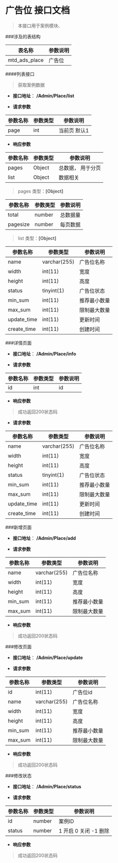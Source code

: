 # 广告位 接口文档

> 本接口用于案例模块、

###涉及的表结构

|  表名称  |  参数说明 |
| --------- |  ------- |
| mtd_ads_place| 广告位|


####列表接口

> 获取案例数据

+ __接口地址__： __/Admin/Place/list__

+ __请求参数__

|  参数名称  | 参数类型 | 参数说明 |
| --------- | -------- | ------- |
| page | int | 当前页 默认1 |


+ __响应参数__

|  参数名称  | 参数类型 | 参数说明 |
| --------- | -------- | ------- |
| pages | Object | 总数据， 用于分页 |
| list | Object | 数据相关 |

>  pages 类型：__[Object]__

|  参数名称  | 参数类型 | 参数说明 |
| --------- | -------- | ------- |
| total | number | 总数据量  |
| pagesize | number |  每页数据 |

>  list 类型：__[Object]__

|  参数名称  | 参数类型 | 参数说明 |
| --------- | -------- | ------- |
| name | varchar(255) | 广告位名称 |
| width | int(11) | 宽度 |
| height | int(11) | 高度 |
| status | tinyint(1) | 广告位状态 |
| min_sum | int(11) | 推荐最小数量 |
| max_sum | int(11) | 限制最大数量 |
| update_time | int(11) | 更新时间 |
| create_time | int(11) | 创建时间 |



###详情页面

+ __接口地址__： __/Admin/Place/info__

+ __请求参数__

|  参数名称  | 参数类型 | 参数说明 |
| --------- | -------- | ------- |
| id | int | id |


+ __响应参数__

> 成功返回200状态码

+ __请求参数__

|  参数名称  | 参数类型 | 参数说明 |
| --------- | -------- | ------- |
| name | varchar(255) | 广告位名称 |
| width | int(11) | 宽度 |
| height | int(11) | 高度 |
| status | tinyint(1) | 广告位状态 |
| min_sum | int(11) | 推荐最小数量 |
| max_sum | int(11) | 限制最大数量 |
| update_time | int(11) | 更新时间 |
| create_time | int(11) | 创建时间 |



###新增页面

+ __接口地址__： __/Admin/Place/add__

+ __请求参数__

|  参数名称  | 参数类型 | 参数说明 |
| --------- | -------- | ------- |
| name | varchar(255) | 广告位名称 |
| width | int(11) | 宽度 |
| height | int(11) | 高度 |
| min_sum | int(11) | 推荐最小数量 |
| max_sum | int(11) | 限制最大数量 |


+ __响应参数__

> 成功返回200状态码



###修改页面

+ __接口地址__： __/Admin/Place/update__

+ __请求参数__

|  参数名称  | 参数类型 | 参数说明 |
| --------- | -------- | ------- |
| id | int(11) | 广告位id |
| name | varchar(255) | 广告位名称 |
| width | int(11) | 宽度 |
| height | int(11) | 高度 |
| min_sum | int(11) | 推荐最小数量 |
| max_sum | int(11) | 限制最大数量 |


+ __响应参数__

> 成功返回200状态码



###修改状态

+ __接口地址__： __/Admin/Place/status__

+ __请求参数__

|  参数名称  | 参数类型 | 参数说明 |
| --------- | -------- | ------- |
| id | number |  案例ID |
| status | number | 1 开启  0 关闭  -1 删除  |


+ __响应参数__

> 成功返回200状态码

